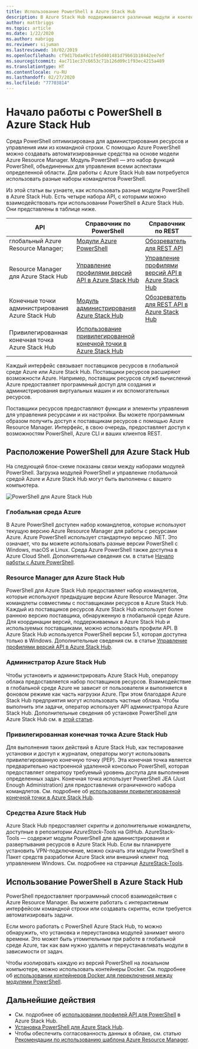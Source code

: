 ```yaml
---
title: Использование PowerShell в Azure Stack Hub
description: В Azure Stack Hub поддерживаются различные модули и контексты PowerShell.
author: mattbriggs
ms.topic: article
ms.date: 1/22/2020
ms.author: mabrigg
ms.reviewer: sijuman
ms.lastreviewed: 10/02/2019
ms.openlocfilehash: cf9d17bda49c1fe5d401481d79b61b18442ee7ef
ms.sourcegitcommit: 4ac711ec37c6653c71b126d09c1f93ec4215a489
ms.translationtype: HT
ms.contentlocale: ru-RU
ms.lasthandoff: 02/27/2020
ms.locfileid: "77703814"
---
```

# <a name="get-started-with-powershell-in-azure-stack-hub"></a>Начало работы с PowerShell в Azure Stack Hub

Среда PowerShell оптимизирована для администрирования ресурсов и управления ими из командной строки. С помощью Azure PowerShell можно создавать автоматизированные средства на основе модели Azure Resource Manager. Модуль PowerShell — это набор функций PowerShell, объединенных для управления всеми аспектами определенной области. Для работы с Azure Stack Hub вам потребуется использовать разные наборы командлетов PowerShell.

Из этой статьи вы узнаете, как использовать разные модули PowerShell в Azure Stack Hub. Есть четыре набора API, с которыми можно взаимодействовать при использовании PowerShell в Azure Stack Hub. Они представлены в таблице ниже.

| API | Справочник по PowerShell | Справочник по REST |
| --- | --- | --- |
| глобальный Azure Resource Manager; | [Модули Azure PowerShell](https://github.com/Azure/azure-powershell/blob/master/documentation/azure-powershell-modules.md) | [Обозреватель для REST API](https://docs.microsoft.com/rest/api/) |
| Resource Manager для Azure Stack Hub | [Управление профилями версий API в Azure Stack Hub](azure-stack-version-profiles.md) | [Управление профилями версий API в Azure Stack Hub](azure-stack-version-profiles.md) |
| Конечные точки администрирования Azure Stack Hub | [Модуль администрирования Azure Stack Hub](https://docs.microsoft.com/powershell/azure/azure-stack/overview) | [Обозреватель для REST API в Azure Stack Hub](https://docs.microsoft.com/rest/api/?term=Azure%20Azure%20Stack%20Admin) |
| Привилегированная конечная точка Azure Stack Hub | [Использование привилегированной конечной точки в Azure Stack Hub](../operator/azure-stack-privileged-endpoint.md) | |

Каждый интерфейс связывает поставщиков ресурсов в глобальной среде Azure или Azure Stack Hub. Поставщики ресурсов расширяют возможности Azure. Например, поставщик ресурсов служб вычислений Azure предоставляет программный доступ для создания и администрирования виртуальных машин и их вспомогательных ресурсов.

Поставщики ресурсов предоставляют функции и элементы управления для управления ресурсами и их настройки. Вы можете программным образом получить доступ к поставщикам ресурсов с помощью Azure Resource Manager. Интерфейс, в свою очередь, предоставляет доступ к возможностям PowerShell, Azure CLI и ваших клиентов REST.

## <a name="where-to-find-azure-stack-hub-powershell"></a>Расположение PowerShell для Azure Stack Hub

На следующей блок-схеме показаны связи между наборами модулей PowerShell. Загрузка модулей PowerShell и управление глобальной средой Azure и Azure Stack Hub могут быть выполнены с вашего компьютера.

![PowerShell для Azure Stack Hub](media/azure-stack-powershell-overview/Azure-Stack-PowerShell.png)

### <a name="global-azure"></a>Глобальная среда Azure

В Azure PowerShell доступен набор командлетов, которые используют текущую версию Azure Resource Manager для работы с ресурсами Azure. Azure PowerShell использует стандартную версию .NET. Это означает, что вы можете использовать разные версии PowerShell с Windows, macOS и Linux. Среда Azure PowerShell также доступна в Azure Cloud Shell. Дополнительные сведения см. в статье [Начало работы с Azure PowerShell](https://docs.microsoft.com/powershell/azure/get-started-azureps).

### <a name="azure-stack-hub-resource-manager"></a>Resource Manager для Azure Stack Hub

PowerShell для Azure Stack Hub предоставляет набор командлетов, которые используют предыдущие версии Azure Resource Manager. Эти командлеты совместимы с поставщиками ресурсов в Azure Stack Hub. Каждый из поставщиков ресурсов Azure Stack Hub использует более раннюю версию поставщика, обнаруженную в глобальной среде Azure. Для координации версий, поддерживаемых в Azure Stack Hub и используемых поставщиками, можно использовать профили API. В Azure Stack Hub используется PowerShell версии 5.1, которая доступна только в Windows. Дополнительные сведения см. в статье [Управление профилями версий API в Azure Stack Hub](azure-stack-version-profiles.md).

### <a name="azure-stack-hub-administrator"></a>Администратор Azure Stack Hub

Чтобы установить и администрировать Azure Stack Hub, оператору облака предоставляется набор поставщиков ресурсов. Взаимодействие в глобальной среде Azure не зависит от пользователя и выполняется в фоновом режиме как часть нагрузки Azure. При этом благодаря Azure Stack Hub предприятия могут использовать частные облака. Чтобы выполнить эти задачи, оператор использует API администратора Azure Stack Hub. Дополнительные сведения об установке PowerShell для Azure Stack Hub см. в [этой статье](../operator/azure-stack-powershell-install.md).

### <a name="azure-stack-hub-privileged-endpoint"></a>Привилегированная конечная точка Azure Stack Hub

Для выполнения таких действий в Azure Stack Hub, как тестирование установки и доступ к журналам, операторы могут использовать привилегированную конечную точку (PEP). Эта конечная точка является предварительно настроенной удаленной консолью PowerShell, которая предоставляет оператору требуемый уровень доступа для выполнения определенных задач. Конечная точка использует PowerShell JEA (Just Enough Administration) для предоставления ограниченного набора командлетов. См. подробнее об [использовании привилегированной конечной точки в Azure Stack Hub](../operator/azure-stack-privileged-endpoint.md).

### <a name="azure-stack-hub-tools"></a>Средства Azure Stack Hub

Azure Stack Hub предоставляет скрипты и дополнительные командлеты, доступные в репозитории *AzureStack-Tools* на GitHub. AzureStack-Tools — содержит модули PowerShell для администрирования и развертывания ресурсов в Azure Stack Hub. Если вы планируете установить VPN-подключение, можно скачать эти модули PowerShell в Пакет средств разработки Azure Stack или внешний клиент под управлением Windows. См. подробнее на странице [AzureStack-Tools](https://github.com/Azure/AzureStack-Tools).

## <a name="work-with-powershell-in-azure-stack-hub"></a>Использование PowerShell в Azure Stack Hub

PowerShell предоставляет программный способ взаимодействия с Azure Resource Manager. Вы можете работать с интерактивным интерфейсом командной строки или создавать скрипты, если требуется автоматизировать задачи.

Если много работать с PowerShell Azure Stack Hub, то можно обнаружить, что установка и переустановка модулей занимает много времени. Это может быть утомительным при работе в глобальной среде Azure, так как вам нужно удалять и переустанавливать модули в зависимости от задач. 

Чтобы изолировать каждую из версий PowerShell на локальном компьютере, можно использовать контейнеры Docker. См. подробнее об [использовании контейнеров Docker для переключения между модулями PowerShell](azure-stack-powershell-user-docker.md).


## <a name="next-steps"></a>Дальнейшие действия

- См. подробнее об [использовании профилей API для PowerShell](azure-stack-version-profiles.md) в Azure Stack Hub.
- [Установка PowerShell для Azure Stack Hub](../operator/azure-stack-powershell-install.md).
- Чтобы обеспечить согласованность данных в облаке, см. статью [Рекомендации по использованию шаблона Azure Resource Manager](azure-stack-develop-templates.md).
